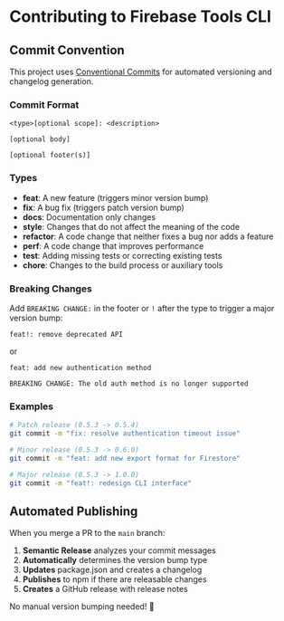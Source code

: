 # Contributing to Firebase Tools CLI

## Commit Convention

This project uses [Conventional Commits](https://www.conventionalcommits.org/) for automated versioning and changelog generation.

### Commit Format

```
<type>[optional scope]: <description>

[optional body]

[optional footer(s)]
```

### Types

- **feat**: A new feature (triggers minor version bump)
- **fix**: A bug fix (triggers patch version bump)
- **docs**: Documentation only changes
- **style**: Changes that do not affect the meaning of the code
- **refactor**: A code change that neither fixes a bug nor adds a feature
- **perf**: A code change that improves performance
- **test**: Adding missing tests or correcting existing tests
- **chore**: Changes to the build process or auxiliary tools

### Breaking Changes

Add `BREAKING CHANGE:` in the footer or `!` after the type to trigger a major version bump:

```
feat!: remove deprecated API
```

or

```
feat: add new authentication method

BREAKING CHANGE: The old auth method is no longer supported
```

### Examples

```bash
# Patch release (0.5.3 -> 0.5.4)
git commit -m "fix: resolve authentication timeout issue"

# Minor release (0.5.3 -> 0.6.0)
git commit -m "feat: add new export format for Firestore"

# Major release (0.5.3 -> 1.0.0)
git commit -m "feat!: redesign CLI interface"
```

## Automated Publishing

When you merge a PR to the `main` branch:

1. **Semantic Release** analyzes your commit messages
2. **Automatically** determines the version bump type
3. **Updates** package.json and creates a changelog
4. **Publishes** to npm if there are releasable changes
5. **Creates** a GitHub release with release notes

No manual version bumping needed! 🎉
